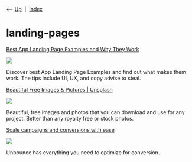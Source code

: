 <div class="nav">

⟵ [Up](index.html)  \|  [Index](index.html)

</div>

# landing-pages

<div class="cards">

<div class="card">

<div class="card-title">

[Best App Landing Page Examples and Why They
Work](https://www.uxpin.com/studio/blog/app-landing-page-examples)

</div>

<div class="card-image">

[![](https://studio.uxpincdn.com/studio/wp-content/uploads/2024/02/Best-App-Landing-Page-Examples.png.webp)](https://www.uxpin.com/studio/blog/app-landing-page-examples)

</div>

Discover best App Landing Page Examples and find out what makes them
work. The tips include UI, UX, and copy advise to steal.

</div>

<div class="card">

<div class="card-title">

[Beautiful Free Images & Pictures \| Unsplash](https://unsplash.com)

</div>

<div class="card-image">

[![](https://images.unsplash.com/opengraph/1x1.png?mark=https%3A%2F%2Fimages.unsplash.com%2Fopengraph%2Flogo.png&mark-w=64&mark-align=top%2Cleft&mark-pad=50&h=630&w=1200&blend=https%3A%2F%2Fimages.unsplash.com%2Fphoto-1725615357444-6123528686cf%3Fcrop%3Dfaces%252Cedges%26h%3D630%26w%3D1200%26blend%3D000000%26blend-mode%3Dnormal%26blend-alpha%3D10%26mark-w%3D424%26mark-align%3Dmiddle%252Ccenter%26mark%3Dhttps%253A%252F%252Fimages.unsplash.com%252Fopengraph%252Fwordmark.png%26auto%3Dformat%26fit%3Dcrop%26q%3D60%26ixid%3DM3wxMjA3fDB8MXxhbGx8fHx8fHx8fHwxNzI3ODM4MzU2fA%26ixlib%3Drb-4.0.3&blend-w=1&auto=format&fit=crop&q=60)](https://unsplash.com)

</div>

Beautiful, free images and photos that you can download and use for any
project. Better than any royalty free or stock photos.

</div>

<div class="card">

<div class="card-title">

[Scale campaigns and conversions with ease](http://unbounce.com)

</div>

<div class="card-image">

[![](https://unbounce.com/photos/Unbounce-the-best-landing-page-builder-for-marketers.jpg)](http://unbounce.com)

</div>

Unbounce has everything you need to optimize for conversion.

</div>

</div>
